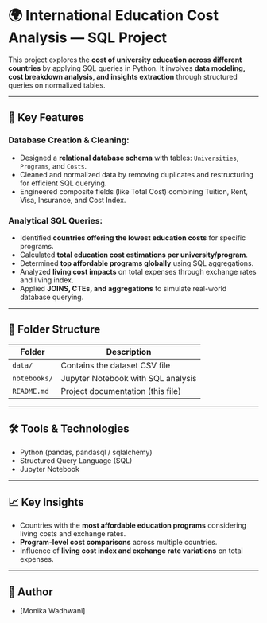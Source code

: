 # 🌍 International Education Cost Analysis — SQL Project

This project explores the **cost of university education across different countries** by applying SQL queries in Python. It involves **data modeling, cost breakdown analysis, and insights extraction** through structured queries on normalized tables.

---

## 🔧 Key Features

### Database Creation & Cleaning:
- Designed a **relational database schema** with tables: `Universities`, `Programs`, and `Costs`.
- Cleaned and normalized data by removing duplicates and restructuring for efficient SQL querying.
- Engineered composite fields (like Total Cost) combining Tuition, Rent, Visa, Insurance, and Cost Index.

### Analytical SQL Queries:
- Identified **countries offering the lowest education costs** for specific programs.
- Calculated **total education cost estimations per university/program**.
- Determined **top affordable programs globally** using SQL aggregations.
- Analyzed **living cost impacts** on total expenses through exchange rates and living index.
- Applied **JOINS, CTEs, and aggregations** to simulate real-world database querying.

---

## 📁 Folder Structure
| Folder                | Description                               |
|-----------------------|-------------------------------------------|
| `data/`                | Contains the dataset CSV file             |
| `notebooks/`           | Jupyter Notebook with SQL analysis        |
| `README.md`            | Project documentation (this file)         |

---

## 🛠 Tools & Technologies
- Python (pandas, pandasql / sqlalchemy)
- Structured Query Language (SQL)
- Jupyter Notebook

---

## 📈 Key Insights
- Countries with the **most affordable education programs** considering living costs and exchange rates.
- **Program-level cost comparisons** across multiple countries.
- Influence of **living cost index and exchange rate variations** on total expenses.

---

## 📌 Author
- [Monika Wadhwani] 

